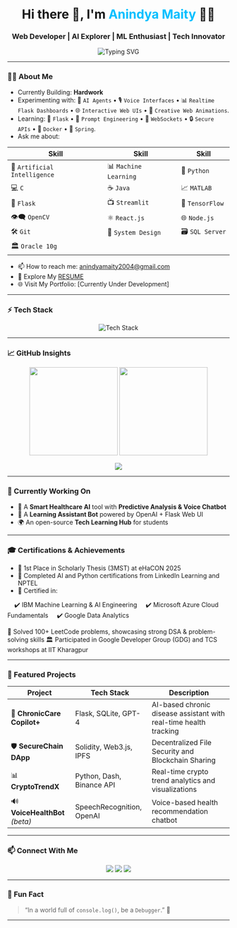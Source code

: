 <!-- 🐙 Welcome To My GitHub Profile 🐙 -->

<h1 align="center">Hi there 👋, I'm <span style="color:#00BFFF;">Anindya Maity</span> 👨‍💻 </h1>
<h3 align="center"> Web Developer | AI Explorer | ML Enthusiast | Tech Innovator</h3>

<p align="center">
  <img src="https://readme-typing-svg.demolab.com?font=Fira+Code&size=24&pause=1000&color=006400&center=true&vCenter=true&width=435&lines=Welcome+to+My+Digital+Space!;Building+Future+Tech+Today" alt="Typing SVG" />
</p>

---

### 🙋‍♂️ About Me

- Currently Building: **Hardwork**
- Experimenting with: 🤖 `AI Agents` • 🎙️ `Voice Interfaces` • 📊 `Realtime Flask Dashboards` • 🌐 `Interactive Web UIs` • 🎨 `Creative Web Animations`.
- Learning: 🧪 `Flask` • 🧠 `Prompt Engineering` • 🔗 `WebSockets` • 🔒 `Secure APIs` • 🐳 `Docker` • 🌿 `Spring`.
- Ask me about:
  
| Skill                          | Skill                    | Skill                    |
|-------------------------------|--------------------------|--------------------------|
| 🤖 `Artificial Intelligence`  | 📊 `Machine Learning`    | 🐍 `Python`              |
| 💻 `C`                        | ☕ `Java`                 | 📈 `MATLAB`              |
| 🧪 `Flask`                    | 📺 `Streamlit`           | 🔢 `TensorFlow`          |
| 👁️‍🗨️ `OpenCV`               | ⚛️ `React.js`           | 🌐 `Node.js`             |
| 🛠️ `Git`                     | 🧩 `System Design`       | 🗃️ `SQL Server`         |
| 🏛️ `Oracle 10g`              |                          |                          |


- 📫 How to reach me: [anindyamaity2004@gmail.com](mailto:anindyamaity2004@gmail.com)
- 📄 Explore My [RESUME](https://drive.google.com/file/d/1vZUldNMKYTDbJcapcxIeS8u1nxjNxgRm/view?usp=sharing)
- 🌐 Visit My Portfolio: [Currently Under Development]

---

### ⚡ Tech Stack

<p align="center">
  <img src="https://skillicons.dev/icons?i=python,c,cpp,java,flask,git,github,vscode,linux,postgres,html,css,js,bootstrap" alt="Tech Stack" />
</p>

---

### 📈 GitHub Insights

<p align="center">
  <img src="https://github-readme-stats.vercel.app/api?username=sidhharthashaw&show_icons=true&theme=algolia&rank_icon=github" height="200"/>
  <img src="https://github-readme-streak-stats.herokuapp.com/?user=sidhharthashaw&theme=algolia" height="200"/>
</p>

<p align="center">
  <img src="https://github-profile-summary-cards.vercel.app/api/cards/profile-details?username=sidhharthashaw&theme=tokyonight" />
</p>

---

### 🎯 Currently Working On
- 🔬 A **Smart Healthcare AI** tool with **Predictive Analysis & Voice Chatbot**
- 🧠 A **Learning Assistant Bot** powered by OpenAI + Flask Web UI
- 🌍 An open-source **Tech Learning Hub** for students

---

### 🎓 Certifications & Achievements
- 🥇 1st Place in Scholarly Thesis (3MST) at eHaCON 2025
- 🧠 Completed AI and Python certifications from LinkedIn Learning and NPTEL
- 🧾 Certified in:

    ✔️ IBM Machine Learning & AI Engineering
    ✔️ Microsoft Azure Cloud Fundamentals
    ✔️ Google Data Analytics

🧩 Solved 100+ LeetCode problems, showcasing strong DSA & problem-solving skills
🏛️ Participated in Google Developer Group (GDG) and TCS workshops at IIT Kharagpur

---

### 📂 Featured Projects

| Project | Tech Stack | Description |
|--------|-------------|-------------|
| 🧠 **ChronicCare Copilot+** | Flask, SQLite, GPT-4 | AI-based chronic disease assistant with real-time health tracking |
| 🛡️ **SecureChain DApp** | Solidity, Web3.js, IPFS | Decentralized File Security and Blockchain Sharing |
| 📊 **CryptoTrendX** | Python, Dash, Binance API | Real-time crypto trend analytics and visualizations |
| 🔊 **VoiceHealthBot** *(beta)* | SpeechRecognition, OpenAI | Voice-based health recommendation chatbot |

---

### 📫 Connect With Me

<p align="center">
  <a href="mailto:anindyamaity2004@gmail.com"><img src="https://img.shields.io/badge/email-D14836?style=for-the-badge&logo=gmail&logoColor=white" /></a>
  <a href="https://www.linkedin.com/in/anindya-maity-1744b9258/"><img src="https://img.shields.io/badge/LinkedIn-blue?style=for-the-badge&logo=linkedin&logoColor=white" /></a>
  <a href="https://www.instagram.com/__anindya1__?igsh=MWx4Nzd5cTlvb3Rhcw==" target="_blank"><img src="https://img.shields.io/badge/Instagram-121212?style=for-the-badge&logo=instagram&logoColor=white" /></a>
</p>

---

### 🎉 Fun Fact

> “In a world full of `console.log()`, be a `Debugger`.” 🐞

---

